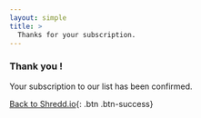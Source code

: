 ```yaml
---
layout: simple
title: >
  Thanks for your subscription.
---
```


### Thank you !

Your subscription to our list has been confirmed.

[Back to Shredd.io](/){: .btn .btn-success}
